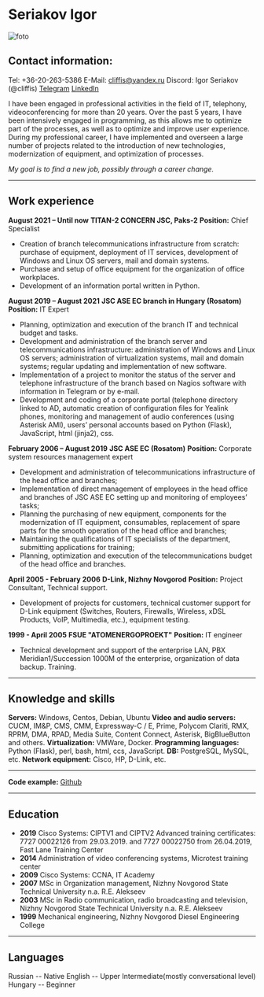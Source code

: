 # Seriakov Igor

![foto](https://content.schools.by/cache/03/c9/03c9c6722e19036216d4ea0a0c1e31cc.jpg)

## Contact information:

Tel: +36-20-263-5386
E-Mail: cliffis@yandex.ru
Discord: Igor Seriakov (@cliffis)
[Telegram](https://t.me/Igor_UC)
[LinkedIn](https://www.instagram.com/uc_cliffis/)

 I have been engaged in professional activities in the field of IT, telephony, videoconferencing for more than 20 years. Over the past 5 years, I have been intensively engaged in programming, as this allows me to optimize part of the processes, as well as to optimize and improve user experience. During my professional career, I have implemented and overseen a large number of projects related to the introduction of new technologies, modernization of equipment, and optimization of processes.

*My goal is to find a new job, possibly through a career change.*

------

## Work experience

**August 2021 – Until now**
**TITAN-2 CONCERN JSC, Paks-2**
**Position:** Chief Specialist

+	Creation of branch telecommunications infrastructure from scratch: purchase of equipment, deployment of IT services, development of Windows and Linux OS servers, mail and domain systems. 
+	Purchase and setup of office equipment for the organization of office workplaces. 
+	Development of an information portal written in Python.

**August 2019 – August 2021**
**JSC ASE EC branch in Hungary (Rosatom)**
**Position:** IT Expert

+	Planning, optimization and execution of the branch IT and technical budget and tasks.
+	Development and administration of the branch server and telecommunications infrastructure: administration of Windows and Linux OS servers; administration of virtualization systems, mail and domain systems; regular updating and implementation of new software. 
+	Implementation of a project to monitor the status of the server and telephone infrastructure of the branch based on Nagios software with information in Telegram or by e-mail.
+	Development and coding of a corporate portal (telephone directory linked to AD, automatic creation of configuration files for Yealink phones, monitoring and management of audio conferences (using Asterisk AMI), users’ personal accounts based on Python (Flask), JavaScript, html (jinja2), css.

**February 2006 – August 2019**
**JSC ASE EC (Rosatom)**
**Position:** Corporate system resources management expert 

+	Development and administration of telecommunications infrastructure of the head office and branches;
+	Implementation of direct management of employees in the head office and branches of JSC ASE EC setting up and monitoring of employees’ tasks;
+	Planning the purchasing of new equipment, components for the modernization of IT equipment, consumables, replacement of spare parts for the smooth operation of the head office and branches;
+	Maintaining the qualifications of IT specialists of the department, submitting applications for training;
+	Planning, optimization and execution of the telecommunications budget of the head office and branches.

**April 2005 - February 2006**
**D-Link, Nizhny Novgorod**
**Position:** Project Consultant, Technical support.

+	Development of projects for customers, technical customer support for D-Link equipment (Switches, Routers, Firewalls, Wireless, xDSL Products, VoIP, Multimedia, etc.), equipment testing.

**1999 - April 2005**
**FSUE "ATOMENERGOPROEKT"**
**Position:** IT engineer

+	Technical development and support of the enterprise LAN, PBX Meridian1/Succession 1000M of the enterprise, organization of data backup. Training.

------

## Knowledge and skills

**Servers:** Windows, Centos, Debian, Ubuntu
**Video and audio servers:** CUCM, IM&P, CMS, CMM, Expressway-C / E, Prime, Polycom Clariti, RMX, RPRM, DMA, RPAD, Media Suite, Content Connect, Asterisk, BigBlueButton and others.
**Virtualization:** VMWare, Docker.
**Programming languages:** Python (Flask), perl, bash, html, ccs, JavaScript.
**DB:** PostgreSQL, MySQL, etc.
**Network equipment:** Cisco, HP, D-Link, etc.

------

**Code example:** [Github](https://github.com/cliffis/supportvoip)

----

## Education

+ **2019**	Cisco Systems: CIPTV1 and CIPTV2
Advanced training certificates: 7727 00022126 from 29.03.2019. and 7727 00022750 from 26.04.2019, Fast Lane Training Center
+ **2014**	Administration of video conferencing systems, Microtest training center
+ **2009**	Cisco Systems: CCNA, IT Academy
+ **2007**	MSc in Organization management, Nizhny Novgorod State Technical University n.a. R.E. Alekseev
+ **2003**	MSc in Radio communication, radio broadcasting and television, Nizhny Novgorod State Technical University n.a. R.E. Alekseev
+ **1999**	Mechanical engineering, Nizhny Novgorod Diesel Engineering College

-----

## Languages

Russian -- Native
English -- Upper Intermediate(mostly conversational level)
Hungary -- Beginner

